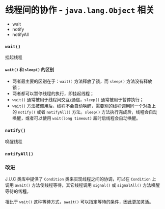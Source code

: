 # 线程间的协作 - `java.lang.Object` 相关
- wait
- notify
- notifyAll

### `wait()`

挂起线程

#### `wait()` 和 `sleep()` 的区别

- 两者最主要的区别在于：`wait()` 方法释放了锁，而 `sleep()` 方法没有释放锁；
- 两者都可以暂停线程的执行，即挂起线程；
- `wait()` 通常被用于线程间交互/通信，`sleep()` 通常被用于暂停执行；
- `wait()` 方法被调用后，线程不会自动唤醒，需要别的线程调用同一个对象上的 `notify()` 或者 `notifyAll()` 方法。`sleep()` 方法执行完成后，线程会自动唤醒，或者可以使用 `wait(long timeout)` 超时后线程会自动唤醒。


### `notify()`

唤醒线程

### `notifyAll()`



### 改进

J.U.C 类库中提供了 `Condition` 类来实现线程之间的协调，可以在 `Condition` 上调用 `await()` 方法使线程等待，其它线程调用 `signal()` 或 `signalAll()` 方法唤醒等待的线程。

相比于 `wait()` 这种等待方式，`await()` 可以指定等待的条件，因此更加灵活。
